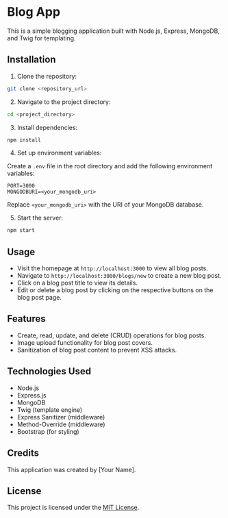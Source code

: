 # Blog App

This is a simple blogging application built with Node.js, Express, MongoDB, and Twig for templating.

## Installation

1. Clone the repository:

```bash
git clone <repository_url>
```

2. Navigate to the project directory:

```bash
cd <project_directory>
```

3. Install dependencies:

```bash
npm install
```

4. Set up environment variables:

Create a `.env` file in the root directory and add the following environment variables:

```plaintext
PORT=3000
MONGODBURI=<your_mongodb_uri>
```

Replace `<your_mongodb_uri>` with the URI of your MongoDB database.

5. Start the server:

```bash
npm start
```

## Usage

- Visit the homepage at `http://localhost:3000` to view all blog posts.
- Navigate to `http://localhost:3000/blogs/new` to create a new blog post.
- Click on a blog post title to view its details.
- Edit or delete a blog post by clicking on the respective buttons on the blog post page.

## Features

- Create, read, update, and delete (CRUD) operations for blog posts.
- Image upload functionality for blog post covers.
- Sanitization of blog post content to prevent XSS attacks.

## Technologies Used

- Node.js
- Express.js
- MongoDB
- Twig (template engine)
- Express Sanitizer (middleware)
- Method-Override (middleware)
- Bootstrap (for styling)

## Credits

This application was created by [Your Name]. 

## License

This project is licensed under the [MIT License](LICENSE).
